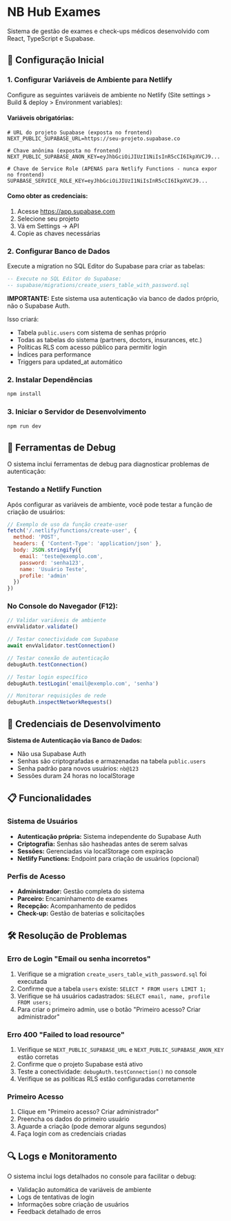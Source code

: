# NB Hub Exames

Sistema de gestão de exames e check-ups médicos desenvolvido com React, TypeScript e Supabase.

## 🚀 Configuração Inicial

### 1. Configurar Variáveis de Ambiente para Netlify

Configure as seguintes variáveis de ambiente no Netlify (Site settings > Build & deploy > Environment variables):

#### Variáveis obrigatórias:

```env
# URL do projeto Supabase (exposta no frontend)
NEXT_PUBLIC_SUPABASE_URL=https://seu-projeto.supabase.co

# Chave anônima (exposta no frontend)
NEXT_PUBLIC_SUPABASE_ANON_KEY=eyJhbGciOiJIUzI1NiIsInR5cCI6IkpXVCJ9...

# Chave de Service Role (APENAS para Netlify Functions - nunca expor no frontend)
SUPABASE_SERVICE_ROLE_KEY=eyJhbGciOiJIUzI1NiIsInR5cCI6IkpXVCJ9...
```

#### Como obter as credenciais:

1. Acesse https://app.supabase.com
2. Selecione seu projeto
3. Vá em Settings → API
4. Copie as chaves necessárias

### 2. Configurar Banco de Dados

Execute a migration no SQL Editor do Supabase para criar as tabelas:

```sql
-- Execute no SQL Editor do Supabase:
-- supabase/migrations/create_users_table_with_password.sql
```

**IMPORTANTE:** Este sistema usa autenticação via banco de dados próprio, não o Supabase Auth.

Isso criará:
- Tabela `public.users` com sistema de senhas próprio
- Todas as tabelas do sistema (partners, doctors, insurances, etc.)
- Políticas RLS com acesso público para permitir login
- Índices para performance
- Triggers para updated_at automático

### 2. Instalar Dependências

```bash
npm install
```

### 3. Iniciar o Servidor de Desenvolvimento

```bash
npm run dev
```

## 🔧 Ferramentas de Debug

O sistema inclui ferramentas de debug para diagnosticar problemas de autenticação:

### Testando a Netlify Function

Após configurar as variáveis de ambiente, você pode testar a função de criação de usuários:

```javascript
// Exemplo de uso da função create-user
fetch('/.netlify/functions/create-user', {
  method: 'POST',
  headers: { 'Content-Type': 'application/json' },
  body: JSON.stringify({
    email: 'teste@exemplo.com',
    password: 'senha123',
    name: 'Usuário Teste',
    profile: 'admin'
  })
})
```

### No Console do Navegador (F12):

```javascript
// Validar variáveis de ambiente
envValidator.validate()

// Testar conectividade com Supabase
await envValidator.testConnection()

// Testar conexão de autenticação
debugAuth.testConnection()

// Testar login específico
debugAuth.testLogin('email@exemplo.com', 'senha')

// Monitorar requisições de rede
debugAuth.inspectNetworkRequests()
```

## 🔐 Credenciais de Desenvolvimento

**Sistema de Autenticação via Banco de Dados:**
- Não usa Supabase Auth
- Senhas são criptografadas e armazenadas na tabela `public.users`
- Senha padrão para novos usuários: `nb@123`
- Sessões duram 24 horas no localStorage

## 📋 Funcionalidades

### Sistema de Usuários
- **Autenticação própria:** Sistema independente do Supabase Auth
- **Criptografia:** Senhas são hasheadas antes de serem salvas
- **Sessões:** Gerenciadas via localStorage com expiração
- **Netlify Functions:** Endpoint para criação de usuários (opcional)

### Perfis de Acesso
- **Administrador:** Gestão completa do sistema
- **Parceiro:** Encaminhamento de exames
- **Recepção:** Acompanhamento de pedidos
- **Check-up:** Gestão de baterias e solicitações

## 🛠️ Resolução de Problemas

### Erro de Login "Email ou senha incorretos"

1. Verifique se a migration `create_users_table_with_password.sql` foi executada
2. Confirme que a tabela `users` existe: `SELECT * FROM users LIMIT 1;`
3. Verifique se há usuários cadastrados: `SELECT email, name, profile FROM users;`
4. Para criar o primeiro admin, use o botão "Primeiro acesso? Criar administrador"

### Erro 400 "Failed to load resource"

1. Verifique se `NEXT_PUBLIC_SUPABASE_URL` e `NEXT_PUBLIC_SUPABASE_ANON_KEY` estão corretas
2. Confirme que o projeto Supabase está ativo
3. Teste a conectividade: `debugAuth.testConnection()` no console
4. Verifique se as políticas RLS estão configuradas corretamente

### Primeiro Acesso

1. Clique em "Primeiro acesso? Criar administrador"
2. Preencha os dados do primeiro usuário
3. Aguarde a criação (pode demorar alguns segundos)
4. Faça login com as credenciais criadas

## 🔍 Logs e Monitoramento

O sistema inclui logs detalhados no console para facilitar o debug:
- Validação automática de variáveis de ambiente
- Logs de tentativas de login
- Informações sobre criação de usuários
- Feedback detalhado de erros